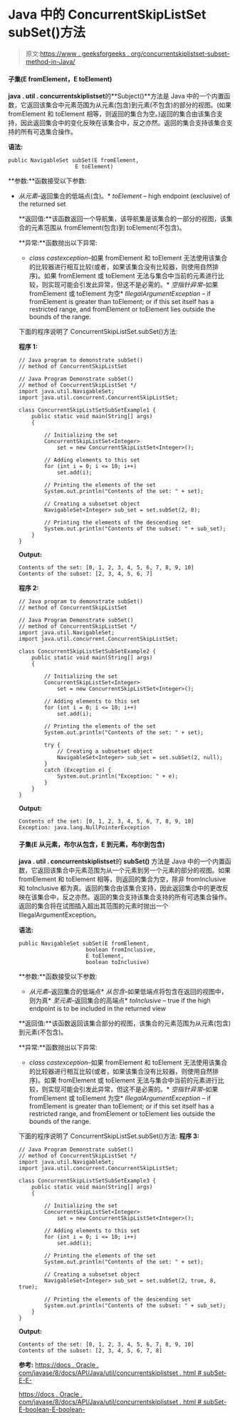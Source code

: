# Java 中的 ConcurrentSkipListSet subSet()方法

> 原文:[https://www . geeksforgeeks . org/concurrentskiplistset-subset-method-in-Java/](https://www.geeksforgeeks.org/concurrentskiplistset-subset-method-in-java/)

#### **子集(E fromElement，E toElement)**

**java . util . concurrentskiplistset**的**Subject()**方法是 Java 中的一个内置函数，它返回该集合中元素范围为从元素(包含)到元素(不包含)的部分的视图。(如果 fromElement 和 toElement 相等，则返回的集合为空。)返回的集合由该集合支持，因此返回集合中的变化反映在该集合中，反之亦然。返回的集合支持该集合支持的所有可选集合操作。

**语法:**

```
public NavigableSet subSet(E fromElement,
                     E toElement) 
```

**参数:**函数接受以下参数:

*   *从元素*–返回集合的低端点(含)。*   *toElement* – high endpoint (exclusive) of the returned set

    **返回值:**该函数返回一个导航集，该导航集是该集合的一部分的视图，该集合的元素范围从 fromElement(包含)到 toElement(不包含)。

    **异常:**函数抛出以下异常:

    *   *class castexception*–如果 fromElement 和 toElement 无法使用该集合的比较器进行相互比较(或者，如果该集合没有比较器，则使用自然排序)。如果 fromElement 或 toElement 无法与集合中当前的元素进行比较，则实现可能会引发此异常，但这不是必需的。*   *空指针异常*–如果 fromElement 或 toElement 为空*   *IllegalArgumentException* – if fromElement is greater than toElement; or if this set itself has a restricted range, and fromElement or toElement lies outside the bounds of the range.

    下面的程序说明了 ConcurrentSkipListSet.subSet()方法:

    **程序 1:**

    ```
    // Java program to demonstrate subSet()
    // method of ConcurrentSkipListSet

    // Java Program Demonstrate subSet()
    // method of ConcurrentSkipListSet */
    import java.util.NavigableSet;
    import java.util.concurrent.ConcurrentSkipListSet;

    class ConcurrentSkipListSetSubSetExample1 {
        public static void main(String[] args)
        {

            // Initializing the set
            ConcurrentSkipListSet<Integer>
                set = new ConcurrentSkipListSet<Integer>();

            // Adding elements to this set
            for (int i = 0; i <= 10; i++)
                set.add(i);

            // Printing the elements of the set
            System.out.println("Contents of the set: " + set);

            // Creating a subsetset object
            NavigableSet<Integer> sub_set = set.subSet(2, 8);

            // Printing the elements of the descending set
            System.out.println("Contents of the subset: " + sub_set);
        }
    }
    ```

    **Output:**

    ```
    Contents of the set: [0, 1, 2, 3, 4, 5, 6, 7, 8, 9, 10]
    Contents of the subset: [2, 3, 4, 5, 6, 7]

    ```

    **程序 2:**

    ```
    // Java program to demonstrate subSet()
    // method of ConcurrentSkipListSet

    // Java Program Demonstrate subSet()
    // method of ConcurrentSkipListSet */
    import java.util.NavigableSet;
    import java.util.concurrent.ConcurrentSkipListSet;

    class ConcurrentSkipListSetSubSetExample2 {
        public static void main(String[] args)
        {

            // Initializing the set
            ConcurrentSkipListSet<Integer>
                set = new ConcurrentSkipListSet<Integer>();

            // Adding elements to this set
            for (int i = 0; i <= 10; i++)
                set.add(i);

            // Printing the elements of the set
            System.out.println("Contents of the set: " + set);

            try {
                // Creating a subsetset object
                NavigableSet<Integer> sub_set = set.subSet(2, null);
            }
            catch (Exception e) {
                System.out.println("Exception: " + e);
            }
        }
    }
    ```

    **Output:**

    ```
    Contents of the set: [0, 1, 2, 3, 4, 5, 6, 7, 8, 9, 10]
    Exception: java.lang.NullPointerException

    ```

    #### **子集(E 从元素，布尔从包含，E 到元素，布尔到包含)**

    **java . util . concurrentskiplistset**的 **subSet()** 方法是 Java 中的一个内置函数，它返回该集合中元素范围为从一个元素到另一个元素的部分的视图。如果 fromElement 和 toElement 相等，则返回的集合为空，除非 fromInclusive 和 toInclusive 都为真。返回的集合由该集合支持，因此返回集合中的更改反映在该集合中，反之亦然。返回的集合支持该集合支持的所有可选集合操作。返回的集合将在试图插入超出其范围的元素时抛出一个 IllegalArgumentException。

    **语法:**

    ```
    public NavigableSet subSet(E fromElement,
                         boolean fromInclusive,
                         E toElement,
                         boolean toInclusive) 
    ```

    **参数:**函数接受以下参数:

    *   *从元素*–返回集合的低端点*   *从包含*–如果低端点将包含在返回的视图中，则为真*   *至元素*–返回集合的高端点*   *toInclusive* – true if the high endpoint is to be included in the returned view

    **返回值:**该函数返回该集合部分的视图，该集合的元素范围为从元素(包含)到元素(不包含)。

    **异常:**函数抛出以下异常:

    *   *class castexception*–如果 fromElement 和 toElement 无法使用该集合的比较器进行相互比较(或者，如果该集合没有比较器，则使用自然排序)。如果 fromElement 或 toElement 无法与集合中当前的元素进行比较，则实现可能会引发此异常，但这不是必需的。*   *空指针异常*–如果 fromElement 或 toElement 为空*   *IllegalArgumentException* – if fromElement is greater than toElement; or if this set itself has a restricted range, and fromElement or toElement lies outside the bounds of the range.

    下面的程序说明了 ConcurrentSkipListSet.subSet()方法:
    **程序 3:**

    ```
    // Java Program Demonstrate subSet()
    // method of ConcurrentSkipListSet */
    import java.util.NavigableSet;
    import java.util.concurrent.ConcurrentSkipListSet;

    class ConcurrentSkipListSetSubSetExample3 {
        public static void main(String[] args)
        {

            // Initializing the set
            ConcurrentSkipListSet<Integer>
                set = new ConcurrentSkipListSet<Integer>();

            // Adding elements to this set
            for (int i = 0; i <= 10; i++)
                set.add(i);

            // Printing the elements of the set
            System.out.println("Contents of the set: " + set);

            // Creating a subsetset object
            NavigableSet<Integer> sub_set = set.subSet(2, true, 8, true);

            // Printing the elements of the descending set
            System.out.println("Contents of the subset: " + sub_set);
        }
    }
    ```

    **Output:**

    ```
    Contents of the set: [0, 1, 2, 3, 4, 5, 6, 7, 8, 9, 10]
    Contents of the subset: [2, 3, 4, 5, 6, 7, 8]

    ```

    **参考:**
    [https://docs . Oracle . com/javase/8/docs/API/Java/util/concurrentskiplistset . html # subSet-E-E-](https://docs.oracle.com/javase/8/docs/api/java/util/concurrent/ConcurrentSkipListSet.html#subSet-E-E-)

    [https://docs . Oracle . com/javase/8/docs/API/Java/util/concurrentskiplistset . html # subSet-E-boolean-E-boolean-](https://docs.oracle.com/javase/8/docs/api/java/util/concurrent/ConcurrentSkipListSet.html#subSet-E-boolean-E-boolean-)
